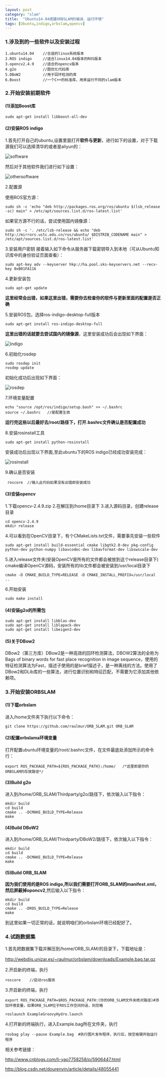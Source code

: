 ```yaml
---
layout: post
category: "slam"
title:  "Ubuntu14.04搭建ORBSLAM的编译、运行环境"
tags: [Ubuntu,indigo,orbslam,opencv]
---
```


### 1.涉及到的一些软件以及安装过程

    1.ubuntu14.04    //合适的linux系统版本
    2.ROS indigo     //适合linux14.04版本的ROS版本
    3.opencv2.4.9    //适合的opencv版本
    4.g2o            //图优化代码库
    5.DBoW2          //用于回环检测的库
    6.Boost          //一个C++的标准库，用来运行不同的slam版本

<!-- more -->

### 2.开始安装前期软件

#### (1)添加Boost库

    sudo apt-get install libboost-all-dev 

#### (2)安装ROS indigo

  1.首先打开自己的ubuntu,设置里面打开**软件与更新**，进行如下的设置，对于下载源我们可以选择清华的或者是aliyun的：

  ![software](https://thumbnail10.baidupcs.com/thumbnail/ca2d36ca8df143deac683960ec7ba259?fid=559684340-250528-598478465881100&time=1509364800&rt=pr&sign=FDTAER-DCb740ccc5511e5e8fedcff06b081203-tGZvl%2bc48eQpE56JsqK5imbnMaw%3d&expires=8h&chkbd=0&chkv=0&dp-logid=7023695115580176760&dp-callid=0&size=c10000_u10000&quality=90&vuk=559684340&ft=image)

  然后对于其他软件我们进行如下设置：

  ![othersoftware](https://thumbnail10.baidupcs.com/thumbnail/aa4d64dcf98cfe16c29ee8dc3a859bd6?fid=559684340-250528-730747382047821&time=1509364800&rt=pr&sign=FDTAER-DCb740ccc5511e5e8fedcff06b081203-wgreJhDP2kQOJvMFxl%2bCbIeUKhc%3d&expires=8h&chkbd=0&chkv=0&dp-logid=7023695115580176760&dp-callid=0&size=c10000_u10000&quality=90&vuk=559684340&ft=image)

  2.配置源

  使用ROS官方源：

	sudo sh -c 'echo "deb http://packages.ros.org/ros/ubuntu $(lsb_release -sc) main" > /etc/apt/sources.list.d/ros-latest.list'

  如果官方源不行的话，尝试使用国内镜像源：

    sudo sh -c '. /etc/lsb-release && echo "deb http://mirrors.ustc.edu.cn/ros/ubuntu/ $DISTRIB_CODENAME main" > /etc/apt/sources.list.d/ros-latest.list'

  3.安装用户密钥
   接着输入如下命令从服务器下载密钥导入到本地（可从Ubuntu知识库中的身份验证页面查看）：

    sudo apt-key adv --keyserver hkp://ha.pool.sks-keyservers.net --recv-key 0xB01FA116

  4.更新安装包

    sudo apt-get update  

  **这里经常会出错，如果这里出错，需要你去检查你的软件与更新里面的配置是否正确**
  
  5.安装ROS包，选择ros-indigo-desktop-full版本

    sudo apt-get install ros-indigo-desktop-full 

  **这里出错的话就要去尝试国内的镜像源**，这里安装成功后会出现如下界面：

  ![indigo](https://thumbnail10.baidupcs.com/thumbnail/d980848dd49e271b19dcdcf9ba6c5f9a?fid=559684340-250528-751301472269871&time=1509364800&rt=pr&sign=FDTAER-DCb740ccc5511e5e8fedcff06b081203-SX59%2blXescOZ4Z18o8Uhdl33lqk%3d&expires=8h&chkbd=0&chkv=0&dp-logid=7023695115580176760&dp-callid=0&size=c10000_u10000&quality=90&vuk=559684340&ft=image)

  6.初始化rosdep

    sudo rosdep init
	rosdep update 

  初始化成功后出现如下界面：

  ![rosdep](https://thumbnail10.baidupcs.com/thumbnail/b3ff6d5423760056873abe1335ee05e6?fid=559684340-250528-29604135860282&time=1509364800&rt=pr&sign=FDTAER-DCb740ccc5511e5e8fedcff06b081203-Yrw94x%2btFHuuRUuGWESpvrPxfWk%3d&expires=8h&chkbd=0&chkv=0&dp-logid=7023695115580176760&dp-callid=0&size=c10000_u10000&quality=90&vuk=559684340&ft=image)

  7.环境变量配置

    echo "source /opt/ros/indigo/setup.bash" >> ~/.bashrc
	source ~/.bashrc   //是配置生效

  **运行完这些以后最好去/root/路径下，打开.bashrc文件确认是否配置成功**

  8.安装rosinstall工具

    sudo apt-get install python-rosinstall  

  安装成功后出现以下界面,至此ubuntu下的ROS indigo已经成功安装完成：

   ![rosinstall](https://thumbnail10.baidupcs.com/thumbnail/bfc30696ac81bb59da4aa879b8578bf8?fid=559684340-250528-1063459942108080&time=1509364800&rt=pr&sign=FDTAER-DCb740ccc5511e5e8fedcff06b081203-PkPppCxvOaQ0gpx8%2burUqK8WEAM%3d&expires=8h&chkbd=0&chkv=0&dp-logid=7023695115580176760&dp-callid=0&size=c10000_u10000&quality=90&vuk=559684340&ft=image)

  9.确认是否安装

     roscore  //输入此代码如果没有出错即安装成功  

#### (3)安装opencv

  1.下载opencv-2.4.9.zip
  2.在解压到/home目录下
  3.进入源码目录，创建release目录

    cd opencv-2.4.9
	mkdir release 

  4.可以看到在OpenCV目录下，有个CMakeLists.txt文件，需要事先安装一些软件

    sudo apt-get install build-essential cmake libgtk2.0-dev pkg-config python-dev python-numpy libavcodec-dev libavformat-dev libswscale-dev  

  5.进入release文件夹(安装OpenCV是所有的文件都会被放到这个release目录下)
  cmake编译OpenCV源码，安装所有的lib文件都会被安装到/usr/local目录下

    cmake -D CMAKE_BUILD_TYPE=RELEASE -D CMAKE_INSTALL_PREFIX=/usr/local ..  

  6.开始安装

	sudo make install 

#### (4)安装g2o的所需包

    sudo apt-get install libblas-dev
    sudo apt-get install liblapack-dev
    sudo apt-get install libeigen3-dev

#### (5)关于DBow2

   DBow2（第三方库）DBow2是一种高效的回环检测算法，DBOW2算法的全称为Bags of binary words for fast place recognition in image sequence，使用的特征检测算法为Fast，描述子使用的是brief描述子，是一种离线的方法。使用了DBow2和DLib库的一些算法，进行位置识别和特征匹配，不需要为它添加其他依赖项。

### 3.开始安装ORBSLAM

#### (1)下载orbslam
  
   进入/home文件夹下执行以下命令：

	git clone https://github.com/raulmur/ORB_SLAM.git ORB_SLAM

#### (2)配置orbslama环境变量

  打开配置ubuntu环境变量的/root/.bashrc文件，在文件最底处添加所示的命令行：

    export ROS_PACKAGE_PATH=${ROS_PACKAGE_PATH}:/home/   /*这里即是你的ORBSLAM的存放路径*/

#### (3)Build g2o

   进入到/home/ORB_SLAM/Thirdparty/g2o/路径下，依次输入以下指令：

   	mkdir build
	cd build
	cmake .. -DCMAKE_BUILD_TYPE=Release
	make 

#### (4)Build DBoW2
   进入到/home/ORB_SLAM/Thirdparty/DBoW2/路径下，依次输入以下指令：

    mkdir build
	cd build
	cmake .. -DCMAKE_BUILD_TYPE=Release
	make 

#### (5)Build ORB_SLAM

  **因为我们使用的是ROS indigo,所以我们需要打开ORB_SLAM的manifest.xml，然后屏蔽掉oponcv2**,然后输入以下指令：

    mkdir build
	cd build
	cmake .. -DROS_BUILD_TYPE=Release
	make

  到这里如果一切正常的话，就说明咱们的orbslam环境已经配好了。

### 4.试跑数据集

  1.首先把数据集下载并解压到/home/ORB_SLAM/的目录下，下载地址是：

 <http://webdiis.unizar.es/~raulmur/orbslam/downloads/Example.bag.tar.gz>　

  2.开启新的终端，执行

    roscore    //启动ros服务

  3.开启新的终端，执行

    export ROS_PACKAGE_PATH=$ROS_PACKAGE_PATH:(你的ORB_SLAM文件夹绝对路径)#添加环境变量，如果ORB_SLAM位于ROS工作空间的话，则忽略

    roslaunch ExampleGroovyHydro.launch

  4.打开新的终端执行，进入Example.bag所在文件夹，执行

    rosbag play --pause Example.bag  #执行图片发布程序，执行后，按空格键开始运行程序

   相关参考链接：

   <http://www.cnblogs.com/li-yao7758258/p/5906447.html>

   <http://blog.csdn.net/dourenyin/article/details/48055441>




  




   

   
 
  











   
 

  




